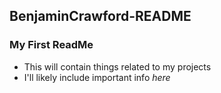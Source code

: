## BenjaminCrawford-README

### My First ReadMe

* This will contain things related to my projects
* I'll likely include important info _here_
